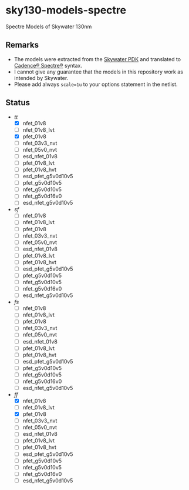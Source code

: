 # sky130-models-spectre

Spectre Models of Skywater 130nm

## Remarks
- The models were extracted from the 
  [Skywater PDK](https://github.com/google/skywater-pdk-libs-sky130_fd_pr/tree/f62031a1be9aefe902d6d54cddd6f59b57627436)
  and translated to [Cadence® Spectre®](https://www.cadence.com/ko_KR/home/tools/custom-ic-analog-rf-design/circuit-simulation/spectre-simulation-platform.html) 
  syntax.
- I cannot give any guarantee that the models in this repository work as
  intended by Skywater.
- Please add always `scale=1u` to your options statement in the netlist.

## Status

- *tt*
  - [x] nfet_01v8
  - [ ] nfet_01v8_lvt
  - [x] pfet_01v8  
  - [ ] nfet_03v3_nvt
  - [ ] nfet_05v0_nvt
  - [ ] esd_nfet_01v8
  - [ ] pfet_01v8_lvt
  - [ ] pfet_01v8_hvt
  - [ ] esd_pfet_g5v0d10v5
  - [ ] pfet_g5v0d10v5
  - [ ] nfet_g5v0d10v5
  - [ ] nfet_g5v0d16v0
  - [ ] esd_nfet_g5v0d10v5
- *sf*
  - [ ] nfet_01v8
  - [ ] nfet_01v8_lvt
  - [ ] pfet_01v8  
  - [ ] nfet_03v3_nvt
  - [ ] nfet_05v0_nvt
  - [ ] esd_nfet_01v8
  - [ ] pfet_01v8_lvt
  - [ ] pfet_01v8_hvt
  - [ ] esd_pfet_g5v0d10v5
  - [ ] pfet_g5v0d10v5
  - [ ] nfet_g5v0d10v5
  - [ ] nfet_g5v0d16v0
  - [ ] esd_nfet_g5v0d10v5
- *fs*
  - [ ] nfet_01v8
  - [ ] nfet_01v8_lvt
  - [ ] pfet_01v8  
  - [ ] nfet_03v3_nvt
  - [ ] nfet_05v0_nvt
  - [ ] esd_nfet_01v8
  - [ ] pfet_01v8_lvt
  - [ ] pfet_01v8_hvt
  - [ ] esd_pfet_g5v0d10v5
  - [ ] pfet_g5v0d10v5
  - [ ] nfet_g5v0d10v5
  - [ ] nfet_g5v0d16v0
  - [ ] esd_nfet_g5v0d10v5
- *ff*
  - [x] nfet_01v8
  - [ ] nfet_01v8_lvt
  - [x] pfet_01v8  
  - [ ] nfet_03v3_nvt
  - [ ] nfet_05v0_nvt
  - [ ] esd_nfet_01v8
  - [ ] pfet_01v8_lvt
  - [ ] pfet_01v8_hvt
  - [ ] esd_pfet_g5v0d10v5
  - [ ] pfet_g5v0d10v5
  - [ ] nfet_g5v0d10v5
  - [ ] nfet_g5v0d16v0
  - [ ] esd_nfet_g5v0d10v5

